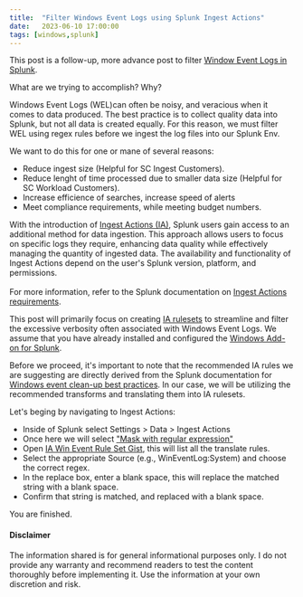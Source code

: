 ```yaml
---
title:  "Filter Windows Event Logs using Splunk Ingest Actions"
date:   2023-06-10 17:00:00
tags: [windows,splunk]
---
```


This post is a follow-up, more advance post to filter [Window Event Logs in Splunk][win-event-logs-filter].  

What are we trying to accomplish? Why?

Windows Event Logs (WEL)can often be noisy, and veracious when it comes to data produced. The best practice is to collect quality data into Splunk, but not all data is created equally. For this reason, we must filter WEL using regex rules before we ingest the log files into our Splunk Env. 

We want to do this for one or mane of several reasons:
- Reduce ingest size (Helpful for SC Ingest Customers).
- Reduce lenght of time processed due to smaller data size (Helpful for SC Workload Customers).
- Increase efficience of searches, increase speed of alerts 
- Meet compliance requirements, while meeting budget numbers. 

With the introduction of [Ingest Actions (IA)][ingest-actions], Splunk users gain access to an additional method for data ingestion. This approach allows users to focus on specific logs they require, enhancing data quality while effectively managing the quantity of ingested data. The availability and functionality of Ingest Actions depend on the user's Splunk version, platform, and permissions. 
<br />
<br />For more information, refer to the Splunk documentation on [Ingest Actions requirements][ia-reqs].

This post will primarily focus on creating [IA rulesets][ia-rulesets] to streamline and filter the excessive verbosity often associated with Windows Event Logs. We assume that you have already installed and configured the [Windows Add-on for Splunk][win-event-add-on].

Before we proceed, it's important to note that the recommended IA rules we are suggesting are directly derived from the Splunk documentation for [Windows event clean-up best practices][win-event-bp-splunk]. In our case, we will be utilizing the recommended transforms and translating them into IA rulesets.

Let's beging by navigating to Ingest Actions:
- Inside of Splunk select Settings > Data > Ingest Actions
- Once here we will select ["Mask with regular expression"][mask-regex]
- Open [IA Win Event Rule Set Gist][ingest-action-win-event-rules], this will list all the translate rules. 
- Select the appropriate Source (e.g., WinEventLog:System) and choose the correct regex. 
- In the replace box, enter a blank space, this will replace the matched string with a blank space.
- Confirm that string is matched, and replaced with a blank space.

You are finished.

#### Disclaimer

The information shared is for general informational purposes only. I do not provide any warranty and recommend readers to test the content thoroughly before implementing it. Use the information at your own discretion and risk. 

[win-event-logs-filter]: https://blog.anmtrn.com/2023/Windows-Event-Logs-Filter-Splunk/
[ingest-actions]: https://community.splunk.com/t5/Splunk-Tech-Talks/Introducing-Ingest-Actions-Filter-Mask-Route-Repeat/ba-p/608111
[ia-reqs]: https://docs.splunk.com/Documentation/Splunk/9.0.5/Data/DataIngest#Requirements
[ia-rulesets]: https://docs.splunk.com/Documentation/Splunk/9.0.5/Data/DataIngest#Introduction_to_rules_and_rulesets
[win-event-add-on]: https://docs.splunk.com/Documentation/WindowsAddOn/8.1.2/User/DeploytheSplunkAdd-onforWindowswithForwarderManagement
[win-event-bp-splunk]: https://docs.splunk.com/Documentation/WindowsAddOn/latest/User/Configuration#Configure_event_cleanup_best_practices_in_props.conf
[mask-regex]: https://docs.splunk.com/Documentation/Splunk/9.0.5/Data/DataIngest#Mask_with_regular_expression
[ingest-action-win-event-rules]: https://gist.github.com/animetauren/afddab3a2aff30526f6032766542ad22